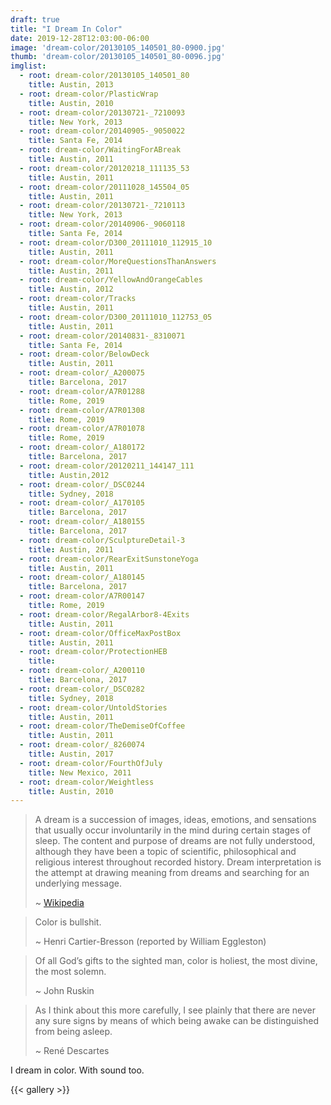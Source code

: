```yaml
---
draft: true
title: "I Dream In Color"
date: 2019-12-28T12:03:00-06:00
image: 'dream-color/20130105_140501_80-0900.jpg'
thumb: 'dream-color/20130105_140501_80-0096.jpg'
imglist:
  - root: dream-color/20130105_140501_80
    title: Austin, 2013
  - root: dream-color/PlasticWrap
    title: Austin, 2010
  - root: dream-color/20130721-_7210093
    title: New York, 2013
  - root: dream-color/20140905-_9050022
    title: Santa Fe, 2014
  - root: dream-color/WaitingForABreak
    title: Austin, 2011
  - root: dream-color/20120218_111135_53
    title: Austin, 2011
  - root: dream-color/20111028_145504_05
    title: Austin, 2011
  - root: dream-color/20130721-_7210113
    title: New York, 2013
  - root: dream-color/20140906-_9060118
    title: Santa Fe, 2014
  - root: dream-color/D300_20111010_112915_10
    title: Austin, 2011
  - root: dream-color/MoreQuestionsThanAnswers
    title: Austin, 2011
  - root: dream-color/YellowAndOrangeCables
    title: Austin, 2012
  - root: dream-color/Tracks
    title: Austin, 2011
  - root: dream-color/D300_20111010_112753_05
    title: Austin, 2011
  - root: dream-color/20140831-_8310071
    title: Santa Fe, 2014
  - root: dream-color/BelowDeck
    title: Austin, 2011
  - root: dream-color/_A200075
    title: Barcelona, 2017
  - root: dream-color/A7R01288
    title: Rome, 2019
  - root: dream-color/A7R01308
    title: Rome, 2019
  - root: dream-color/A7R01078
    title: Rome, 2019
  - root: dream-color/_A180172
    title: Barcelona, 2017
  - root: dream-color/20120211_144147_111
    title: Austin,2012
  - root: dream-color/_DSC0244
    title: Sydney, 2018
  - root: dream-color/_A170105
    title: Barcelona, 2017
  - root: dream-color/_A180155
    title: Barcelona, 2017
  - root: dream-color/SculptureDetail-3
    title: Austin, 2011
  - root: dream-color/RearExitSunstoneYoga
    title: Austin, 2011
  - root: dream-color/_A180145
    title: Barcelona, 2017
  - root: dream-color/A7R00147
    title: Rome, 2019
  - root: dream-color/RegalArbor8-4Exits
    title: Austin, 2011
  - root: dream-color/OfficeMaxPostBox
    title: Austin, 2011
  - root: dream-color/ProtectionHEB
    title: 
  - root: dream-color/_A200110
    title: Barcelona, 2017
  - root: dream-color/_DSC0282
    title: Sydney, 2018
  - root: dream-color/UntoldStories
    title: Austin, 2011
  - root: dream-color/TheDemiseOfCoffee
    title: Austin, 2011
  - root: dream-color/_8260074
    title: Austin, 2017
  - root: dream-color/FourthOfJuly
    title: New Mexico, 2011
  - root: dream-color/Weightless
    title: Austin, 2010
---
```


> A dream is a succession of images, ideas, emotions, and sensations that usually occur involuntarily in the mind during certain stages of sleep. The content and purpose of dreams are not fully understood, although they have been a topic of scientific, philosophical and religious interest throughout recorded history. Dream interpretation is the attempt at drawing meaning from dreams and searching for an underlying message. 
>
> ~ [Wikipedia](https://en.wikipedia.org/wiki/Dream)

> Color is bullshit.
>
> ~ Henri Cartier-Bresson (reported by William Eggleston)

> Of all God’s gifts to the sighted man, color is holiest, the most divine, the most solemn.
>
> ~ John Ruskin

> As I think about this more carefully, I see plainly that there are never any sure signs by means of which being awake can be distinguished from being asleep.
>
> ~ René Descartes

I dream in color. With sound too.

{{< gallery >}}
